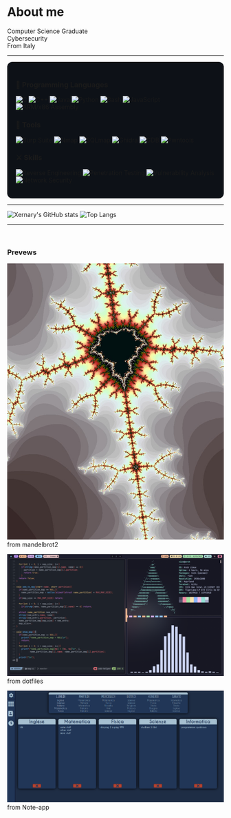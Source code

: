 # About me

Computer Science Graduate </br>
Cybersecurity </br>
From Italy


---

<div align="left" style="background-color:#0d1117; padding:20px; border-radius:12px;">


### 🧩 Programming Languages

![C](https://img.shields.io/badge/C-283593?style=for-the-badge&logo=c&logoColor=white)
![C++](https://img.shields.io/badge/C++-00599C?style=for-the-badge&logo=c%2b%2b&logoColor=white)
![Java](https://img.shields.io/badge/Java-007396?style=for-the-badge&logo=openjdk&logoColor=white)
![Python](https://img.shields.io/badge/Python-3776AB?style=for-the-badge&logo=python&logoColor=white)
![Bash](https://img.shields.io/badge/Bash-4EAA25?style=for-the-badge&logo=gnubash&logoColor=white)
![JavaScript](https://img.shields.io/badge/JavaScript-F7DF1E?style=for-the-badge&logo=javascript&logoColor=black)
![ARM/x86 Assembly](https://img.shields.io/badge/ARM/x86_Assembly-0091BD?style=for-the-badge&logo=arm&logoColor=white)


### 🧰 Tools

![Burp Suite](https://img.shields.io/badge/Burp_Suite-FF6633?style=for-the-badge&logo=burpsuite&logoColor=white)
![Nmap](https://img.shields.io/badge/Nmap-000000?style=for-the-badge&logo=nmap&logoColor=white)
![SQLmap](https://img.shields.io/badge/SQLmap-CC0000?style=for-the-badge&logo=sqlite&logoColor=white)
![Ghidra](https://img.shields.io/badge/Ghidra-FCC624?style=for-the-badge&logo=ghidra&logoColor=black)
![GDB](https://img.shields.io/badge/GDB-5E5E5E?style=for-the-badge&logo=gnu&logoColor=white)
![Pwntools](https://img.shields.io/badge/Pwntools-9400D3?style=for-the-badge&logo=python&logoColor=white)


### ⚔️ Skills

![Reverse Engineering](https://img.shields.io/badge/Reverse_Engineering-8E44AD?style=for-the-badge&logo=linux&logoColor=white)
![Penetration Testing](https://img.shields.io/badge/Penetration_Testing-27AE60?style=for-the-badge&logo=kalilinux&logoColor=white)
![Vulnerability Analysis](https://img.shields.io/badge/Vulnerability_Analysis-D35400?style=for-the-badge&logo=owasp&logoColor=white)
![Network Security](https://img.shields.io/badge/Network_Security-1ABC9C?style=for-the-badge&logo=cisco&logoColor=white)


</div>

---

![Xernary's GitHub stats](https://github-readme-stats.vercel.app/api?username=Xernary&show_icons=true&theme=nord)
![Top Langs](https://github-readme-stats.vercel.app/api/top-langs/?username=Xernary&layout=compact&exclude_repo=Note-app,cc,Data-mining-project&theme=nord)

---
</br>

### Prevews

![image](mandelbrot.jpg)</br>
from mandelbrot2

![image](image4.png)</br>
from dotfiles

![image](notes.png)</br>
from Note-app














